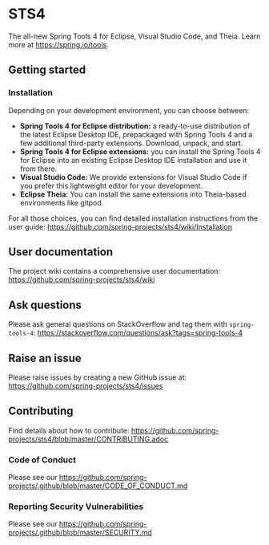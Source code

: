 # STS4

The all-new Spring Tools 4 for Eclipse, Visual Studio Code, and Theia. Learn more at https://spring.io/tools.

## Getting started

### Installation

Depending on your development environment, you can choose between:

- __Spring Tools 4 for Eclipse distribution:__ a ready-to-use distribution of the latest Eclipse Desktop IDE, prepackaged with Spring Tools 4 and a few additional third-party extensions. Download, unpack, and start.
- __Spring Tools 4 for Eclipse extensions:__ you can install the Spring Tools 4 for Eclipse into an existing Eclipse Desktop IDE installation and use it from there.
- __Visual Studio Code:__ We provide extensions for Visual Studio Code if you prefer this lightweight editor for your development.
- __Eclipse Theia:__ You can install the same extensions into Theia-based environments like gitpod.

For all those choices, you can find detailed installation instructions from the user guide:
https://github.com/spring-projects/sts4/wiki/Installation

## User documentation

The project wiki contains a comprehensive user documentation:
https://github.com/spring-projects/sts4/wiki

## Ask questions

Please ask general questions on StackOverflow and tag them with `spring-tools-4`:
https://stackoverflow.com/questions/ask?tags=spring-tools-4

## Raise an issue

Please raise issues by creating a new GitHub issue at:
https://github.com/spring-projects/sts4/issues

## Contributing

Find details about how to contribute:
https://github.com/spring-projects/sts4/blob/master/CONTRIBUTING.adoc

### Code of Conduct

Please see our https://github.com/spring-projects/.github/blob/master/CODE_OF_CONDUCT.md

### Reporting Security Vulnerabilities

Please see our https://github.com/spring-projects/.github/blob/master/SECURITY.md

